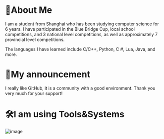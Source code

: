 # 📜About Me
I am a student from Shanghai who has been studying computer science for 6 years. I have participated in the Blue Bridge Cup, local school competitions, and 3 national level competitions, as well as approximately 7 provincial level competitions.

The languages I have learned include C/C++, Python, C #, Lua, Java, and more.

# 🧬My announcement
I really like GitHub, it is a community with a good environment. Thank you very much for your support!

# 🛠I am using Tools&Systems
![image](https://img.shields.io/badge/Windows-C/C++-blue)
